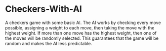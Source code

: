 # Checkers-With-AI
A checkers game with some basic AI. The AI works by checking every move possible, assigning a weight to each move, then taking the move with the highest weight. If more than one move has the highest weight, then one of the moves will be randomly selected. This guarantees that the game will be random and makes the AI less predictable.
